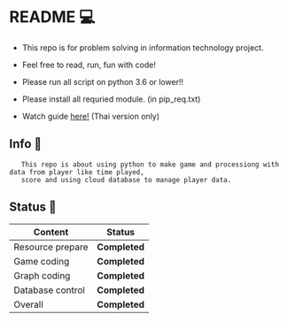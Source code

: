 # README :computer:

- This repo is for problem solving in information technology project.

- Feel free to read, run, fun with code!

- Please run all script on python 3.6 or lower!!

- Please install all requried module. (in pip_req.txt)

- Watch guide [here!](https://youtu.be/yMKMW3PX5CY) (Thai version only)

## Info :loudspeaker:

       This repo is about using python to make game and processiong with data from player like time played,
       score and using cloud database to manage player data.

## Status :traffic_light:
Content | Status
-------------- | --------------
Resource prepare | **Completed**
Game coding | **Completed**
Graph coding | **Completed**    
Database control | **Completed**      
Overall | **Completed**
